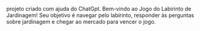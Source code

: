 projeto criado com ajuda do ChatGpt. 
Bem-vindo ao Jogo do Labirinto de Jardinagem! Seu objetivo é navegar pelo labirinto, responder às perguntas sobre jardinagem e chegar ao mercado para vencer o jogo.
